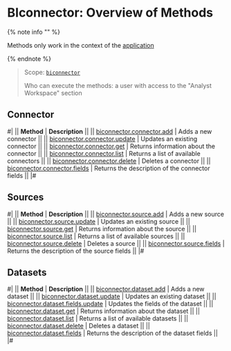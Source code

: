 # BIconnector: Overview of Methods

{% note info "" %}

Methods only work in the context of the [application](../app-installation/index.md)

{% endnote %}

> Scope: [`biconnector`](../scopes/permissions.md)
>
> Who can execute the methods: a user with access to the "Analyst Workspace" section

## Connector

#|
|| **Method** | **Description** ||
|| [biconnector.connector.add](./connector/biconnector-connector-add.md) | Adds a new connector ||
|| [biconnector.connector.update](./connector/biconnector-connector-update.md) | Updates an existing connector ||
|| [biconnector.connector.get](./connector/biconnector-connector-get.md) | Returns information about the connector ||
|| [biconnector.connector.list](./connector/biconnector-connector-list.md) | Returns a list of available connectors ||
|| [biconnector.connector.delete](./connector/biconnector-connector-delete.md) | Deletes a connector ||
|| [biconnector.connector.fields](./connector/biconnector-connector-fields.md) | Returns the description of the connector fields ||
|#

## Sources

#|
|| **Method** | **Description** ||
|| [biconnector.source.add](./source/biconnector-source-add.md) | Adds a new source ||
|| [biconnector.source.update](./source/biconnector-source-update.md) | Updates an existing source ||
|| [biconnector.source.get](./source/biconnector-source-get.md) | Returns information about the source ||
|| [biconnector.source.list](./source/biconnector-source-list.md) | Returns a list of available sources ||
|| [biconnector.source.delete](./source/biconnector-source-delete.md) | Deletes a source ||
|| [biconnector.source.fields](./source/biconnector-source-fields.md) | Returns the description of the source fields ||
|#

## Datasets

#|
|| **Method** | **Description** ||
|| [biconnector.dataset.add](./dataset/biconnector-dataset-add.md) | Adds a new dataset ||
|| [biconnector.dataset.update](./dataset/biconnector-dataset-update.md) | Updates an existing dataset ||
|| [biconnector.dataset.fields.update](./dataset/biconnector-dataset-fields-update.md) | Updates the fields of the dataset ||
|| [biconnector.dataset.get](./dataset/biconnector-dataset-get.md) | Returns information about the dataset ||
|| [biconnector.dataset.list](./dataset/biconnector-dataset-list.md) | Returns a list of available datasets ||
|| [biconnector.dataset.delete](./dataset/biconnector-dataset-delete.md) | Deletes a dataset ||
|| [biconnector.dataset.fields](./dataset/biconnector-dataset-fields.md) | Returns the description of the dataset fields ||
|#